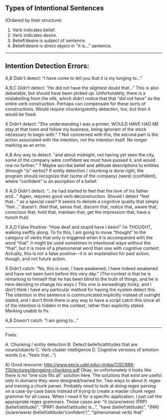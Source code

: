 ## Types of Intentional Sentences
(Ordered by their structure)

1. Verb indicates belief.
2. Verb indicates desire.
3. Belief/desire is subject of sentence.
4. Belief/desire is direct object in "it is..." sentence.

- - - -

## Intention Detection Errors:

A,B Didn’t detect: “I have come to tell you that it is my longing to…”

A,B,C Didn’t detect: “He did not have the slightest doubt that…”
	This is also debatable, but should have been picked up.
	Unfortunately, there is a mislabelling from the nltk, which didn’t notice that that “did not have” as the entire verb construction.
	Perhaps can compensate for these sorts of constructions.
	Would require chunking/entity detection, too, but then it would be fixed.

X Didn’t detect: ”She understanding I was a printer, WOULD HAVE HAD ME stay at that town and follow my business, being ignorant of the stock necessary to begin with." ?
	Not concerned with this, the second part is the action associated with the intention, not the intention itself. No longer marking as an error.

A,B Any way to detect: "and about midnight, not having yet seen the city, some of the company were confident we must have passed it, and would row no farther;" ?
	Maybe ascribe belief and attitude descriptions to entities (through “is” verbs)?
	If entity detection / chunking is done right, the program should recognize that (some of the company) (were) (confident), where “confident” is an ascription of a belief.

X A,D Didn’t detect: “…he had started to feel that the love of his father and…”
	Again, requires good verb deconstruction.
	Should I detect “feel that…” as a special case? It seems to denote a cognitive quality that simply “feel…” doesn’t.
	(feel that, sense that, discern that, notice that, aware that, conscious that, hold that, maintain that, get the impression that, have a hunch that)

X A,D False Positive: “How deaf and stupid have I been!” he THOUGHT, walking swiftly along.
	To fix this, I am going to move “thought” to the category of verbs that only is triggered when it is accompanied with the word “that”. It might be used sometimes in intentional ways without the “that”, but it is more of a phenomenal word than one with cognitive content.
	Actually, this is not a false positive--it is an explanation for past action, though, and not future action.

X Didn’t catch: “No, this is over, I have awakened, I have indeed awakened and have not been born before this very day.” (The context is that he is remarking to himself that he has been blind to the truth of things, and he is here deciding to change his ways.)
	This one is exceedingly tricky, and I don’t think I have any particular method for having the system detect this. The intention in this sentence is communicated implicitly instead of outright stated, and I don’t think there is any way to have a script catch this since all of the intention is hidden in the context, rather than explicitly stated.
	Marking unable to fix.

A,B Doesn’t catch: “I am going to…”


- - - -

Fixes:

A. Chunking / entity detection
B. Detect beliefs/attitudes that are nouns/objects
C. Verb cluster intelligence
D. Cognitive versions of emotion words (i.e. “feels that…”)

A) Good resource: http://www.eecis.udel.edu/~trnka/CISC889-11S/lectures/dongqing-chunking.pdf
	Okay, so unfortunately it looks like there is no “one size fits all” solution here. The solutions that exist are useful only in domains they were designed/trained for.
	Two ways to about it: regex and training a chunk parser.
	Probably need to look at doing regex parsing on a case-by-case basis instead of trying to create a master chunk regex grammar for all cases. When I need it for a specific application, I just call the appropriate regex grammars.
	Those cases are: “it (is/are/were) (PRP) (belief/attitude)”, “(PRP) (belief/attitude) is…”, “have (belief/attitude)”, “(NN) (is/are/were) (belief/attitude/‘confident’)”, “(phenomenal verb) that”